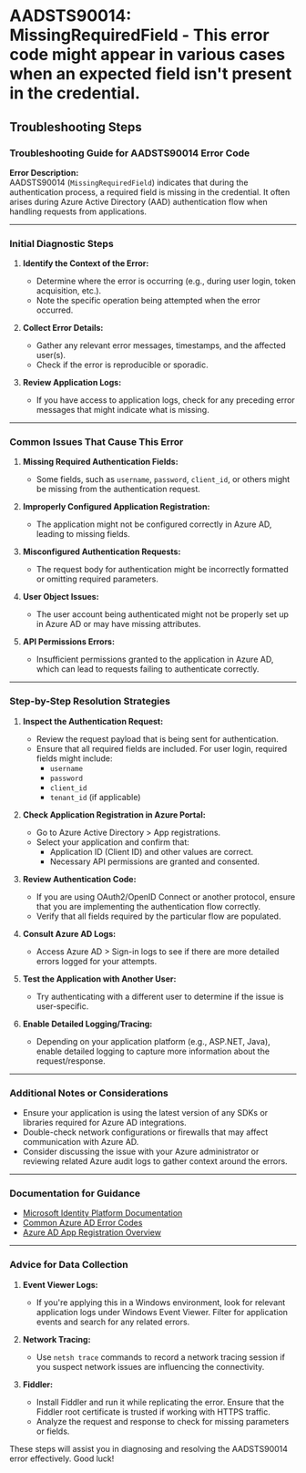 # AADSTS90014: MissingRequiredField - This error code might appear in various cases when an expected field isn't present in the credential.


## Troubleshooting Steps
### Troubleshooting Guide for AADSTS90014 Error Code

**Error Description:**  
AADSTS90014 (`MissingRequiredField`) indicates that during the authentication process, a required field is missing in the credential. It often arises during Azure Active Directory (AAD) authentication flow when handling requests from applications.

---

### Initial Diagnostic Steps

1. **Identify the Context of the Error:**
   - Determine where the error is occurring (e.g., during user login, token acquisition, etc.).
   - Note the specific operation being attempted when the error occurred.

2. **Collect Error Details:**
   - Gather any relevant error messages, timestamps, and the affected user(s).
   - Check if the error is reproducible or sporadic.

3. **Review Application Logs:**
   - If you have access to application logs, check for any preceding error messages that might indicate what is missing.

---

### Common Issues That Cause This Error

1. **Missing Required Authentication Fields:**
   - Some fields, such as `username`, `password`, `client_id`, or others might be missing from the authentication request.

2. **Improperly Configured Application Registration:**
   - The application might not be configured correctly in Azure AD, leading to missing fields.

3. **Misconfigured Authentication Requests:**
   - The request body for authentication might be incorrectly formatted or omitting required parameters.

4. **User Object Issues:**
   - The user account being authenticated might not be properly set up in Azure AD or may have missing attributes.

5. **API Permissions Errors:**
   - Insufficient permissions granted to the application in Azure AD, which can lead to requests failing to authenticate correctly.

---

### Step-by-Step Resolution Strategies

1. **Inspect the Authentication Request:**
   - Review the request payload that is being sent for authentication.
   - Ensure that all required fields are included. For user login, required fields might include:
     - `username`
     - `password`
     - `client_id`
     - `tenant_id` (if applicable)

2. **Check Application Registration in Azure Portal:**
   - Go to Azure Active Directory > App registrations.
   - Select your application and confirm that:
     - Application ID (Client ID) and other values are correct.
     - Necessary API permissions are granted and consented.

3. **Review Authentication Code:**
   - If you are using OAuth2/OpenID Connect or another protocol, ensure that you are implementing the authentication flow correctly.
   - Verify that all fields required by the particular flow are populated.

4. **Consult Azure AD Logs:**
   - Access Azure AD > Sign-in logs to see if there are more detailed errors logged for your attempts.

5. **Test the Application with Another User:**
   - Try authenticating with a different user to determine if the issue is user-specific.

6. **Enable Detailed Logging/Tracing:**
   - Depending on your application platform (e.g., ASP.NET, Java), enable detailed logging to capture more information about the request/response.

---

### Additional Notes or Considerations

- Ensure your application is using the latest version of any SDKs or libraries required for Azure AD integrations.
- Double-check network configurations or firewalls that may affect communication with Azure AD.
- Consider discussing the issue with your Azure administrator or reviewing related Azure audit logs to gather context around the errors.

---

### Documentation for Guidance

- [Microsoft Identity Platform Documentation](https://docs.microsoft.com/en-us/azure/active-directory/develop/)
- [Common Azure AD Error Codes](https://docs.microsoft.com/en-us/azure/active-directory/develop/reference-aad-errors)
- [Azure AD App Registration Overview](https://docs.microsoft.com/en-us/azure/active-directory/develop/quickstart-register-app)

---

### Advice for Data Collection

1. **Event Viewer Logs:**
   - If you're applying this in a Windows environment, look for relevant application logs under Windows Event Viewer. Filter for application events and search for any related errors.

2. **Network Tracing:**
   - Use `netsh trace` commands to record a network tracing session if you suspect network issues are influencing the connectivity.

3. **Fiddler:**
   - Install Fiddler and run it while replicating the error. Ensure that the Fiddler root certificate is trusted if working with HTTPS traffic.
   - Analyze the request and response to check for missing parameters or fields.

These steps will assist you in diagnosing and resolving the AADSTS90014 error effectively. Good luck!